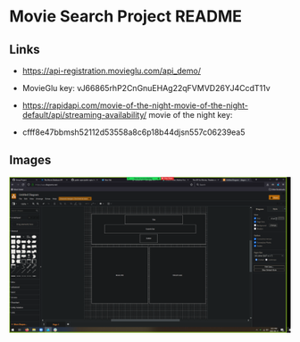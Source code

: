 # Movie Search Project README

## Links
- https://api-registration.movieglu.com/api_demo/
- MovieGlu key: vJ66865rhP2CnGnuEHAg22qFVMVD26YJ4CcdT11v

- https://rapidapi.com/movie-of-the-night-movie-of-the-night-default/api/streaming-availability/
movie of the night key:
- cfff8e47bbmsh52112d53558a8c6p18b44djsn557c06239ea5

## Images

![Wireframe](/assets/images/wireframe.png)



